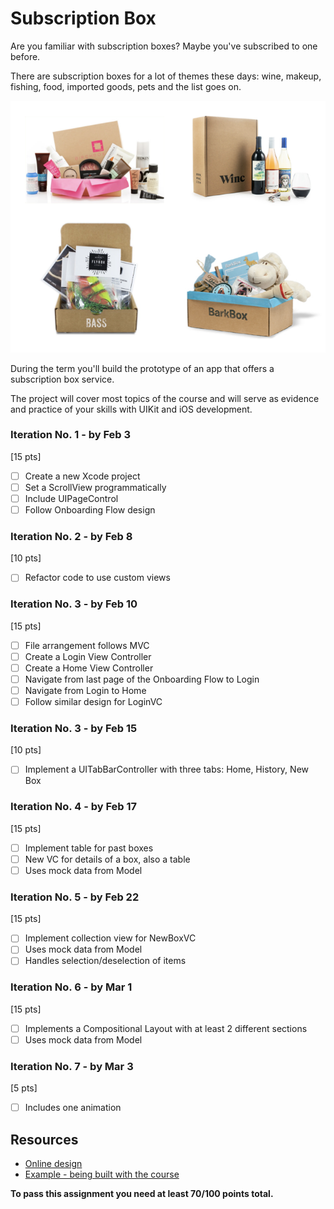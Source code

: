 # Subscription Box


Are you familiar with subscription boxes? Maybe you've subscribed to one before.

There are subscription boxes for a lot of themes these days: wine, makeup, fishing, food, imported goods, pets and the list goes on.

![boxes](assets/boxes.png)

During the term you'll build the prototype of an app that offers a subscription box service.

The project will cover most topics of the course and will serve as evidence and practice of your skills with UIKit and iOS development.

### Iteration No. 1 - by Feb 3
[15 pts]

- [ ] Create a new Xcode project
- [ ] Set a ScrollView programmatically
- [ ] Include UIPageControl
- [ ] Follow Onboarding Flow design

### Iteration No. 2 - by Feb 8
[10 pts]

- [ ] Refactor code to use custom views

### Iteration No. 3 - by Feb 10
[15 pts]

- [ ] File arrangement follows MVC
- [ ] Create a Login View Controller
- [ ] Create a Home View Controller
- [ ] Navigate from last page of the Onboarding Flow to Login
- [ ] Navigate from Login to Home
- [ ] Follow similar design for LoginVC

### Iteration No. 3 - by Feb 15
[10 pts]

- [ ] Implement a UITabBarController with three tabs: Home, History, New Box

### Iteration No. 4 - by Feb 17
[15 pts]

- [ ] Implement table for past boxes
- [ ] New VC for details of a box, also a table
- [ ] Uses mock data from Model

### Iteration No. 5 - by Feb 22
[15 pts]

- [ ] Implement collection view for NewBoxVC
- [ ] Uses mock data from Model
- [ ] Handles selection/deselection of items

### Iteration No. 6 - by Mar 1
[15 pts]

- [ ] Implements a Compositional Layout with at least 2 different sections
- [ ] Uses mock data from Model

### Iteration No. 7 - by Mar 3
[5 pts]

- [ ] Includes one animation


## Resources

- [Online design](https://scene.zeplin.io/project/5e3b505d29276dd08ba41cc1)
- [Example - being built with the course](https://github.com/amelinagzz/subscription-box-2021)

**To pass this assignment you need at least 70/100 points total.**
